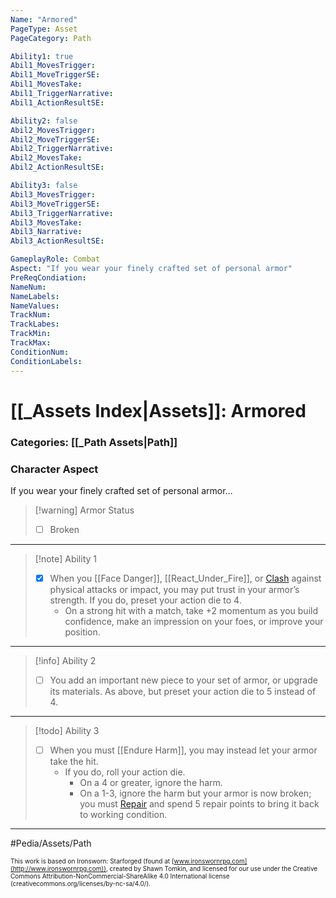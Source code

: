 ```yaml
---
Name: "Armored"
PageType: Asset
PageCategory: Path

Ability1: true
Abil1_MovesTrigger:
Abil1_MoveTriggerSE:
Abil1_MovesTake:
Abil1_TriggerNarrative:
Abil1_ActionResultSE:

Ability2: false
Abil2_MovesTrigger:
Abil2_MoveTriggerSE:
Abil2_TriggerNarrative:
Abil2_MovesTake:
Abil2_ActionResultSE:

Ability3: false
Abil3_MovesTrigger:
Abil3_MoveTriggerSE:
Abil3_TriggerNarrative:
Abil3_MovesTake:
Abil3_Narrative:
Abil3_ActionResultSE:

GameplayRole: Combat
Aspect: "If you wear your finely crafted set of personal armor"
PreReqCondiation: 
NameNum:
NameLabels:
NameValues:
TrackNum:
TrackLabes:
TrackMin:
TrackMax:
ConditionNum:
ConditionLabels:
---
```

# [[_Assets Index|Assets]]: Armored
### Categories: [[_Path Assets|Path]]
### Character Aspect
If you wear your finely crafted set of personal armor…
> [!warning] Armor Status
> - [ ] Broken
___
> [!note] Ability 1
> - [x] When you [[Face Danger]], [[React_Under_Fire]], or [Clash](z_Obsi-Forge-Apedia/Moves/Combat/Clash.md) against physical attacks or impact, you may put trust in your armor’s strength. If you do, preset your action die to 4. 
> 	- On a strong hit with a match, take +2 momentum as you build confidence, make an impression on your foes, or improve your position.
___
> [!info] Ability 2
> - [ ] You add an important new piece to your set of armor, or upgrade its materials. As above, but preset your action die to 5 instead of 4.
___
> [!todo] Ability 3
> - [ ] When you must [[Endure Harm]], you may instead let your armor take the hit. 
> 	- If you do, roll your action die.
> 		- On a 4 or greater, ignore the harm.
> 		- On a 1-3, ignore the harm but your armor is now broken; you must [Repair](z_Obsi-Forge-Apedia/Moves/Recover/Repair.md) and spend 5 repair points to bring it back to working condition.
___

#Pedia/Assets/Path 

<font size=-2>This work is based on Ironsworn: Starforged (found at [www.ironswornrpg.com](http://www.ironswornrpg.com)), created by Shawn Tomkin, and licensed for our use under the Creative Commons Attribution-NonCommercial-ShareAlike 4.0 International license  (creativecommons.org/licenses/by-nc-sa/4.0/).</font>